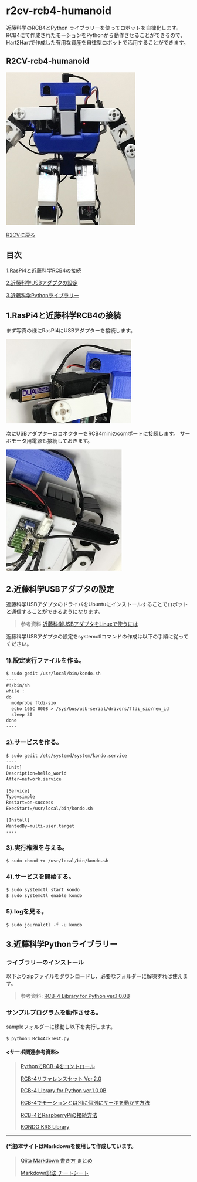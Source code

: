 # r2cv-rcb4-humanoid
近藤科学のRCB4とPython ライブラリーを使ってロボットを自律化します。RCB4にて作成されたモーションをPythonから動作させることができるので、Hart2Hartで作成した有用な資産を自律型ロボットで活用することができます。

## R2CV-rcb4-humanoid
![R2CV-humanoid](pics-hum/r2cv_h1.jpg)

[R2CVに戻る](https://github.com/nishibra/r2cv)

## 目次
[1.RasPi4と近藤科学RCB4の接続](#1)

[2.近藤科学USBアダプタの設定](#2)

[3.近藤科学Pythonライブラリー](#3)

<a id="1"></a>
## 1.RasPi4と近藤科学RCB4の接続
まず写真の様にRasPi4にUSBアダプターを接続します。

![rcb4](pics-hum/usbAdaptor.jpg)

次にUSBアダプターのコネクターをRCB4miniのcomポートに接続します。
サーボモータ用電源も接続しておきます。

![rcb4](pics-hum/rcb4min.jpg)

<a id="2"></a>
## 2.近藤科学USBアダプタの設定
近藤科学USBアダプタのドライバをUbuntuにインストールすることでロボットと通信することができるようになります。

> 参考資料 [近藤科学USBアダプタをLinuxで使うには](https://kondo-robot.com/faq/usb_adapter_for_linux_2019)

近藤科学USBアダプタの設定をsystemctlコマンドの作成は以下の手順に従ってください。
### 1).設定実行ファイルを作る。
```
$ sudo gedit /usr/local/bin/kondo.sh
----
#!/bin/sh
while :
do
  modprobe ftdi-sio
  echo 165C 0008 > /sys/bus/usb-serial/drivers/ftdi_sio/new_id
  sleep 30
done
----
```

### 2).サービスを作る。
```
$ sudo gedit /etc/systemd/system/kondo.service
----
[Unit]
Description=hello_world
After=network.service

[Service]
Type=simple
Restart=on-success
ExecStart=/usr/local/bin/kondo.sh

[Install]
WantedBy=multi-user.target
----
```

### 3).実行権限を与える。
```
$ sudo chmod +x /usr/local/bin/kondo.sh
```

### 4).サービスを開始する。
```
$ sudo systemctl start kondo
$ sudo systemctl enable kondo
```

### 5).logを見る。
```
$ sudo journalctl -f -u kondo
```

<a id="3"></a>
## 3.近藤科学Pythonライブラリー
### ライブラリーのインストール
以下よりzipファイルをダウンロードし、必要なフォルダーに解凍すれば使えます。

> 参考資料: [RCB-4 Library for Python ver.1.0.0B](https://kondo-robot.com/faq/rcb-4-library-p100b)

### サンプルプログラムを動作させる。
sampleフォルダーに移動し以下を実行します。
```
$ python3 Rcb4AckTest.py
```

#### <サーボ関連参考資料>
> [PythonでRCB-4をコントロール](https://biped-robot.or.jp/upload/dbmaterials/1019_f36ce68daaa9ad3601ee10511ddd5d2foriginal.pdf)
>
> [RCB-4リファレンスセット Ver.2.0](https://kondo-robot.com/faq/rcb-4-reference-ver-2_0)
> 
> [RCB-4 Library for Python ver.1.0.0B](https://kondo-robot.com/faq/rcb-4-library-p100b)
>
> [RCB-4でモーションとは別に個別にサーボを動かす方法](https://kondo-robot.com/faq/rcb4_motion_ex_servo)
> 
> [RCB-4とRaspberryPiの接続方法](https://kondo-robot.com/faq/raspberrypi_wire_rcb4)
>
> [KONDO KRS Library](http://www.besttechnology.co.jp/modules/knowledge/?KONDO%20KRS%20Library&word=krs)
> 

---

#### (*注)本サイトはMarkdownを使用して作成しています。
> [Qiita Markdown 書き方 まとめ](https://qiita.com/shizuma/items/8616bbe3ebe8ab0b6ca1)
>
> [Markdown記法 チートシート](https://qiita.com/Qiita/items/c686397e4a0f4f11683d)

